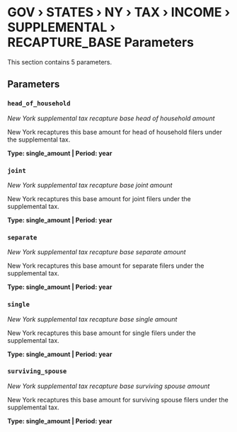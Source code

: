 # GOV › STATES › NY › TAX › INCOME › SUPPLEMENTAL › RECAPTURE_BASE Parameters

This section contains 5 parameters.

## Parameters

### `head_of_household`
*New York supplemental tax recapture base head of household amount*

New York recaptures this base amount for head of household filers under the supplemental tax.

**Type: single_amount | Period: year**


### `joint`
*New York supplemental tax recapture base joint amount*

New York recaptures this base amount for joint filers under the supplemental tax.

**Type: single_amount | Period: year**


### `separate`
*New York supplemental tax recapture base separate amount*

New York recaptures this base amount for separate filers under the supplemental tax.

**Type: single_amount | Period: year**


### `single`
*New York supplemental tax recapture base single amount*

New York recaptures this base amount for single filers under the supplemental tax.

**Type: single_amount | Period: year**


### `surviving_spouse`
*New York supplemental tax recapture base surviving spouse amount*

New York recaptures this base amount for surviving spouse filers under the supplemental tax.

**Type: single_amount | Period: year**

